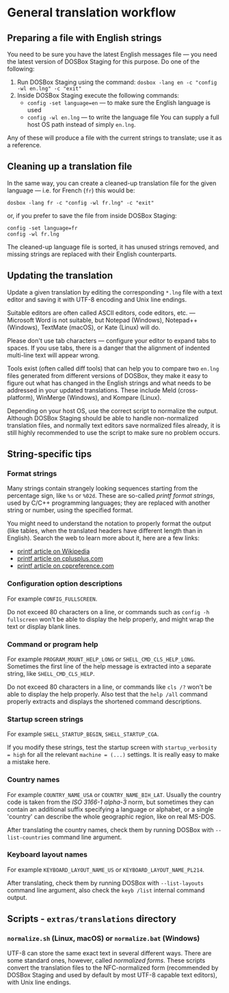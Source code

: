 # General translation workflow

## Preparing a file with English strings

You need to be sure you have the latest English messages file — you need the
latest version of DOSBox Staging for this purpose. Do one of the following:

1. Run DOSBox Staging using the command:
   `dosbox -lang en -c "config -wl en.lng" -c "exit"`
2. Inside DOSBox Staging execute the following commands:
   - `config -set language=en` — to make sure the English language is used
   - `config -wl en.lng` — to write the language file
   You can supply a full host OS path instead of simply `en.lng`.

Any of these will produce a file with the current strings to translate; use it
as a reference.

## Cleaning up a translation file

In the same way, you can create a cleaned-up translation file for the given
language — i.e. for French (`fr`) this would be:

```
dosbox -lang fr -c "config -wl fr.lng" -c "exit"
```

or, if you prefer to save the file from inside DOSBox Staging:

```
config -set language=fr
config -wl fr.lng
```

The cleaned-up language file is sorted, it has unused strings removed, and
missing strings are replaced with their English counterparts.

## Updating the translation

Update a given translation by editing the corresponding `*.lng` file with a text
editor and saving it with UTF-8 encoding and Unix line endings.

Suitable editors are often called ASCII editors, code editors, etc. —
Microsoft Word is not suitable, but Notepad (Windows), Notepad++ (Windows),
TextMate (macOS), or Kate (Linux) will do.

Please don't use tab characters — configure your editor to expand tabs to
spaces. If you use tabs, there is a danger that the alignment of indented
multi-line text will appear wrong.

Tools exist (often called diff tools) that can help you to compare two `en.lng`
files generated from different versions of DOSBox, they make it easy to figure out
what has changed in the English strings and what needs to be addressed in your
updated translations. These include Meld (cross-platform), WinMerge (Windows),
and Kompare (Linux).

Depending on your host OS, use the correct script to normalize the output. Although
DOSBox Staging should be able to handle non-normalized translation files, and
normally text editors save normalized files already, it is still highly recommended
to use the script to make sure no problem occurs.

## String-specific tips

### Format strings

Many strings contain strangely looking sequences starting from the percentage sign,
like `%s` or `%02d`. These are so-called _printf format strings_, used by C/C++
programming languages; they are replaced with another string or number, using the
specified format.

You might need to understand the notation to properly format the output (like tables,
when the translated headers have different length than in English). Search the web
to learn more about it, here are a few links:

- [printf article on Wikipedia](https://en.wikipedia.org/wiki/Printf)
- [printf article on cplusplus.com](https://cplusplus.com/reference/cstdio/printf)
- [printf article on cppreference.com](https://en.cppreference.com/w/cpp/io/c/fprintf)

### Configuration option descriptions

For example `CONFIG_FULLSCREEN`.

Do not exceed 80 characters on a line, or commands such as `config -h fullscreen`
won't be able to display the help properly, and might wrap the text or display blank
lines.

### Command or program help

For example `PROGRAM_MOUNT_HELP_LONG` or `SHELL_CMD_CLS_HELP_LONG`. Sometimes
the first line of the help message is extracted into a separate string,
like `SHELL_CMD_CLS_HELP`.

Do not exceed 80 characters in a line, or commands like `cls /?` won't be able to
display the help properly. Also test that the `help /all` command properly extracts
and displays the shortened command descriptions.

### Startup screen strings

For example `SHELL_STARTUP_BEGIN`, `SHELL_STARTUP_CGA`.

If you modify these strings, test the startup screen with `startup_verbosity = high`
for all the relevant `machine = (...)` settings. It is really easy to make a mistake
here.

### Country names

For example `COUNTRY_NAME_USA` or `COUNTRY_NAME_BIH_LAT`. Usually the country code
is taken from the _ISO 3166-1 alpha-3_ norm, but sometimes they can contain
an additional suffix specifying a language or alphabet, or a single 'country'
can describe the whole geographic region, like on real MS-DOS.

After translating the country names, check them by running DOSBox with
`--list-countries` command line argument.

### Keyboard layout names

For example `KEYBOARD_LAYOUT_NAME_US` or `KEYBOARD_LAYOUT_NAME_PL214`.

After translating, check them by running DOSBox with `--list-layouts` command line
argument, also check the `keyb /list` internal command output.

## Scripts - `extras/translations` directory

### `normalize.sh` (Linux, macOS) or `normalize.bat` (Windows)

UTF-8 can store the same exact text in several different ways. There are some standard
ones, however, called _normalized forms_. These scripts convert the translation files
to the NFC-normalized form (recommended by DOSBox Staging and used by default
by most UTF-8 capable text editors), with Unix line endings.
